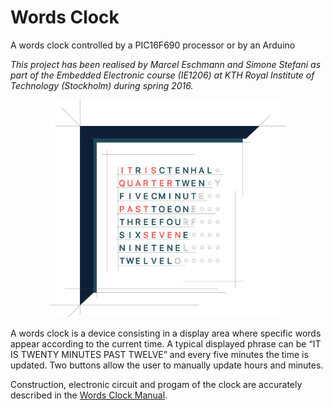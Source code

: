 # Words Clock
A words clock controlled by a PIC16F690 processor or by an Arduino

*This project has been realised by Marcel Eschmann and Simone Stefani as part of the Embedded Electronic course (IE1206) at KTH Royal Institute of Technology (Stockholm) during spring 2016.*

<p align="center">
  <img width='75%' src='media/clock_exploded.png'/>
</p>

A words clock is a device consisting in a display area where specific words appear according to the current time. A typical displayed phrase can be “IT IS TWENTY MINUTES PAST TWELVE” and every five minutes the time is updated. Two buttons allow the user to manually update hours and minutes.

Construction, electronic circuit and progam of the clock are accurately described in the [Words Clock Manual](wordclock_manual.pdf).
